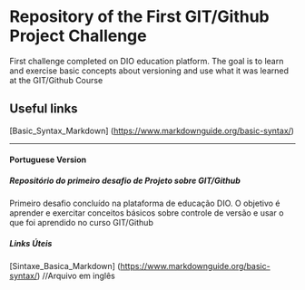 # Repository of the First GIT/Github Project Challenge
First challenge completed on DIO education platform. The goal is to learn and exercise basic concepts about versioning and use what it was learned at the GIT/Github Course

## Useful links
[Basic_Syntax_Markdown] (https://www.markdownguide.org/basic-syntax/)




______________________________________ ______________________________ ___________________________________

#### Portuguese Version

##### Repositório do primeiro desafio de Projeto sobre GIT/Github
Primeiro desafio concluído na plataforma de educação DIO. O objetivo é aprender e exercitar conceitos básicos sobre controle de versão e usar o que foi aprendido no curso GIT/Github

##### Links Úteis
[Sintaxe_Basica_Markdown] (https://www.markdownguide.org/basic-syntax/) //Arquivo em inglês
